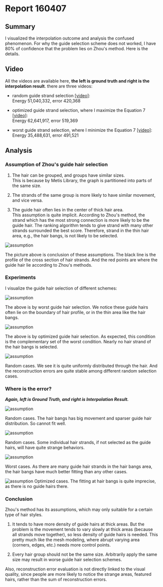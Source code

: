 # Report 160407

## Summary

I visualized the interpolation outcome and analysis the confused phenomenon. For why the guide selection scheme does not worked, I have 80% of confidence that the problem lies on Zhou's method. Here is the details.

## Video

All the videos are available here, **the left is ground truth and right is the interpolation result**. there are three videos:
* random guide strand selection [[video]](rand.gif):  
Energy 51,040,332, error 420,368

* optimized guide strand selection, where I maximize the Equation 7 [[video]](opt.gif):  
Energy 62,641,917, error 519,369

* worst guide strand selection, where I minimize the Equation 7 [[video]](worst.gif):   
Energy 35,488,631, error 491,521

## Analysis

### Assumption of Zhou's guide hair selection

1. The hair can be grouped, and groups have similar sizes.  
This is because by Metis Library, the graph is partitioned into parts of the same size.

2. The strands of the same group is more likely to have similar movement, and vice versa.

3. The guide hair often lies in the center of thick hair area.  
This assumption is quite implicit. According to Zhou's method, the strand which has the most strong connection is more likely to be the guide hair. The ranking algorithm tends to give strand with many other strands surrounded the best score. Therefore, strand in the thin hair area, e.g., the hair bangs, is not likely to be selected.

![assumption](0407p8.png)

The picture above is conclusion of these assumptions. The black line is the profile of the cross section of hair strands. And the red points are where the guide hair lie according to Zhou's methods.

### Experiments

I visualize the guide hair selection of different schemes:

![assumption](0407p2-worst.png)

The above is by worst guide hair selection. We notice these guide hairs often lie on the boundary of hair profile, or in the thin area like the hair bangs.

![assumption](0407p3-opt.png)

The above is by optimized guide hair selection. As expected, this condition is the complementary set of the worst condition. Nearly no hair strand of the hair bangs is selected.

![assumption](0407p4-rand.png)

Random cases. We see it is quite uniformly distributed through the hair. And the reconstruction errors are quite stable among different random selection cases.

### Where is the error?

***Again, left is Ground Truth, and right is Interpolation Result.***

![assumption](0407p5-rand.png)

Random cases. The hair bangs has big movement and sparser guide hair distribution. So cannot fit well.

![assumption](0407p6-rand.png)

Random cases. Some individual hair strands, if not selected as the guide hairs, will have quite strange behaviors.

![assumption](0407p7-worst.png)

Worst cases. As there are many guide hair strands in the hair bangs area, the hair bangs have much better fitting than any other cases.

![assumption](0407p8-opt.png)
Optimized cases. The fitting at hair bangs is quite imprecise, as there is no guide hairs there.


### Conclusion

Zhou's method has its assumptions, which may only suitable for a certain type of hair styles.

1. It tends to have more density of guide hairs at thick areas. But the problem is the movement tends to vary slowly at thick areas (because all strands move together), so less density of guide hairs is needed. This pretty much like the mesh modeling, where abrupt varying area (corners, edges, etc.) needs more control points.

2. Every hair group should not be the same size. Arbitrarily apply the same size may result in worse guide hair selection schemes.

Also, reconstruction error evaluation is not directly linked to the visual quality, since people are more likely to notice the strange areas, featured hairs, rather than the sum of reconstruction errors.
